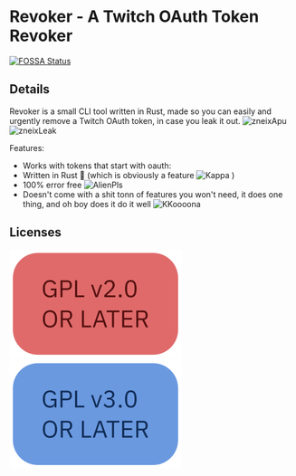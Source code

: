 # Revoker - A Twitch OAuth Token Revoker
[![FOSSA Status](https://app.fossa.com/api/projects/git%2Bgithub.com%2Ftreuks%2Frevoker.svg?type=small)](https://app.fossa.com/projects/git%2Bgithub.com%2Ftreuks%2Frevoker?ref=badge_small)

## Details

Revoker is a small CLI tool written in Rust, made so you can easily and urgently remove a Twitch OAuth token, in case you leak it out. ![zneixApu](https://static-cdn.jtvnw.net/emoticons/v2/306464464/static/light/1.0) ![zneixLeak](https://static-cdn.jtvnw.net/emoticons/v2/306465249/static/light/1.0)



Features:

* Works with tokens that start with oauth:
* Written in Rust 🦀 (which is obviously a feature ![Kappa](https://static-cdn.jtvnw.net/emoticons/v2/25/default/dark/1.0) )
* 100% error free ![AlienPls](https://cdn.betterttv.net/emote/5805580c3d506fea7ee357d6/1x)
* Doesn't come with a shit tonn of features you won't need, it does one thing, and oh boy does it do it well ![KKoooona](https://cdn.frankerfacez.com/emote/164405/1)


## Licenses
![Licensed as GPLv2.0_or_later.](/assets/gplv2.svg "Image not found: /assets/gplv2.svg")
![ Also licensed as GPLv3.0_or_later.](/assets/gplv3.svg)
